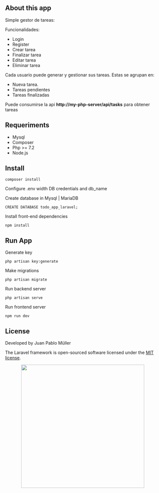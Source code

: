 
## About this app

Simple gestor de tareas:

Funcionalidades:
- Login
- Register
- Crear tarea
- Finalizar tarea
- Editar tarea
- Eliminar tarea

Cada usuario puede generar y gestionar sus tareas.
Estas se agrupan en:
 - Nueva tarea. 
 - Tareas pendientes
 - Tareas finalizadas
 

Puede consumirse la api **http://my-php-server/api/tasks** para obtener tareas

## Requeriments
- Mysql
- Composer
- Php >= 7.2
- Node.js


## Install
`composer install`

Configure .env width DB credentials and db_name

Create database in Mysql | MariaDB

`CREATE DATABASE todo_app_laravel;`

Install front-end dependencies

`npm install`

## Run App
Generate key

`php artisan key:generate`

Make migrations

`php artisan migrate`

Run backend server 

`php artisan serve`

Run frontend server

`npm run dev`


## License
Developed by Juan Pablo Müller

The Laravel framework is open-sourced software licensed under the [MIT license](https://opensource.org/licenses/MIT).
<p align="center"><img src="https://res.cloudinary.com/dtfbvvkyp/image/upload/v1566331377/laravel-logolockup-cmyk-red.svg" width="400"></p>
